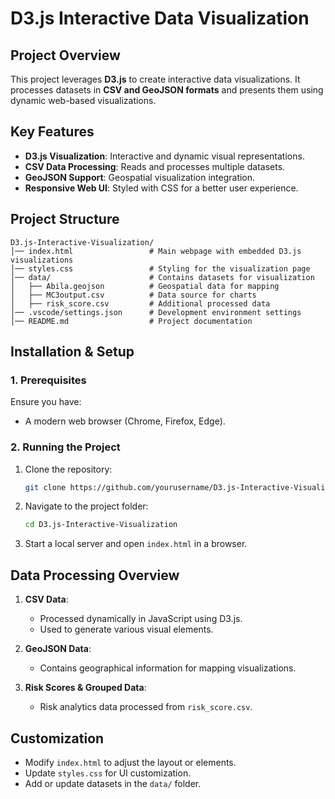 # D3.js Interactive Data Visualization

## Project Overview
This project leverages **D3.js** to create interactive data visualizations. It processes datasets in **CSV and GeoJSON formats** and presents them using dynamic web-based visualizations.

## Key Features
- **D3.js Visualization**: Interactive and dynamic visual representations.
- **CSV Data Processing**: Reads and processes multiple datasets.
- **GeoJSON Support**: Geospatial visualization integration.
- **Responsive Web UI**: Styled with CSS for a better user experience.

## Project Structure
```
D3.js-Interactive-Visualization/
│── index.html                 # Main webpage with embedded D3.js visualizations
│── styles.css                 # Styling for the visualization page
│── data/                      # Contains datasets for visualization
│   ├── Abila.geojson          # Geospatial data for mapping
│   ├── MC3output.csv          # Data source for charts
│   ├── risk_score.csv         # Additional processed data
│── .vscode/settings.json      # Development environment settings
│── README.md                  # Project documentation
```

## Installation & Setup
### 1. Prerequisites
Ensure you have:
- A modern web browser (Chrome, Firefox, Edge).

### 2. Running the Project
1. Clone the repository:
   ```sh
   git clone https://github.com/yourusername/D3.js-Interactive-Visualization.git
   ```
2. Navigate to the project folder:
   ```sh
   cd D3.js-Interactive-Visualization
   ```
3. Start a local server and open `index.html` in a browser.

## Data Processing Overview
1. **CSV Data**:
   - Processed dynamically in JavaScript using D3.js.
   - Used to generate various visual elements.

2. **GeoJSON Data**:
   - Contains geographical information for mapping visualizations.

3. **Risk Scores & Grouped Data**:
   - Risk analytics data processed from `risk_score.csv`.

## Customization
- Modify `index.html` to adjust the layout or elements.
- Update `styles.css` for UI customization.
- Add or update datasets in the `data/` folder.

